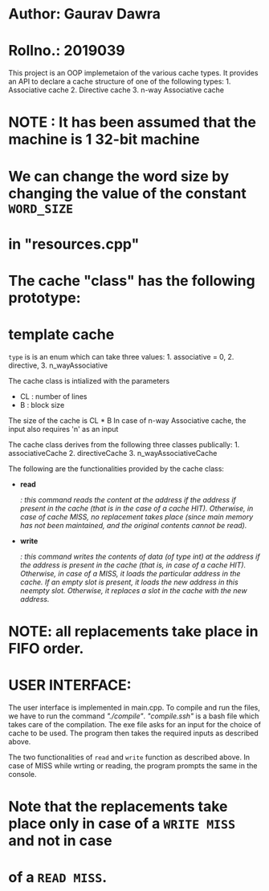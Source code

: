 # Author: Gaurav Dawra
# Rollno.: 2019039

This project is an OOP implemetaion of the various cache types. 
It provides an API 
to declare a cache structure of one of the following types:
    1. Associative cache
    2. Directive cache
    3. n-way Associative cache 

# NOTE : It has been assumed that the machine is 1 32-bit machine
# We can change the word size by changing the value of the constant `WORD_SIZE` 
# in "resources.cpp"


# The cache "class" has the following prototype:
#    template<type T> cache<T>

`type` is is an enum which can take three values:
    1. associative = 0,
    2. directive,
    3. n_wayAssociative

The cache class is intialized with the parameters 
 - CL : number of lines
 - B : block size

The size of the cache is CL * B
In case of n-way Associative cache, the input also requires 'n' as an input

The cache class derives from the following three classes publically:
    1. associativeCache
    2. directiveCache
    3. n_wayAssociativeCache

The following are the functionalities provided by the cache<T> class:

 - **read <address>** : this command reads the content at the address if the address if    
 present in the cache (that is in the case of a cache HIT). Otherwise, in case of 
 cache MISS, no replacement takes place (since main memory has not been maintained, 
 and the original contents cannot be read).

 - **write <address> <data>** : this command writes the contents of data (of type int) at 
 the address if the address is present in the cache (that is, in case of a cache HIT). 
 Otherwise, in case of a MISS, it loads the particular address in the cache. If an empty 
 slot is present, it loads the new address in this neempty slot. Otherwise, it replaces 
 a slot in the cache with the new address.

# NOTE: all replacements take place in FIFO order.


# USER INTERFACE:

The user interface is implemented in main.cpp. To compile and run the files, 
we have to run the command _"./compile"_. _"compile.ssh"_ is a bash file which takes 
care of the compilation.
The exe file asks for an input for the choice of cache to be used.
The program then takes the required inputs as described above.

The two functionalities of `read` and `write` function as described above. In case of 
MISS while wrting or reading, the program prompts the same in the console.

# Note that the replacements take place only in case of a `WRITE MISS` and not in case 
# of a `READ MISS`.